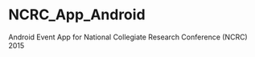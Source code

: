 NCRC_App_Android
================

Android Event App for National Collegiate Research Conference (NCRC) 2015
